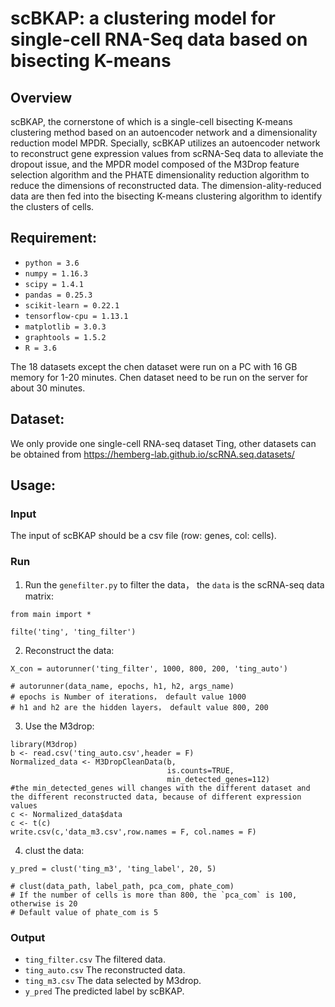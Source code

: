 # scBKAP: a clustering model for single-cell RNA-Seq data based on bisecting K-means

## Overview

scBKAP, the cornerstone of which is a single-cell bisecting K-means clustering method based on an autoencoder network and a dimensionality reduction model MPDR. Specially, scBKAP utilizes an autoencoder network to reconstruct gene expression values from scRNA-Seq data to alleviate the dropout issue, and the MPDR model composed of the M3Drop feature selection algorithm and the PHATE dimensionality reduction algorithm to reduce the dimensions of reconstructed data. The dimension-ality-reduced data are then fed into the bisecting K-means clustering algorithm to identify the clusters of cells.

## Requirement:

- `python = 3.6`
- `numpy = 1.16.3`
- `scipy = 1.4.1`
- `pandas = 0.25.3`
- `scikit-learn = 0.22.1`
- `tensorflow-cpu = 1.13.1`
- `matplotlib = 3.0.3`
- `graphtools = 1.5.2`
- `R = 3.6`

The 18 datasets except the chen dataset were run on a PC with 16 GB memory for 1-20 minutes. Chen dataset need to be run on the server for about 30 minutes.

## Dataset:

We only provide one single-cell RNA-seq dataset Ting, other datasets can be obtained from https://hemberg-lab.github.io/scRNA.seq.datasets/

## Usage:

### Input
The input of scBKAP should be a csv file (row: genes, col: cells).

### Run

1. Run the `genefilter.py` to filter the data， the `data` is the scRNA-seq data matrix:

```
from main import *

filte('ting', 'ting_filter')
```

2. Reconstruct the data:

```
X_con = autorunner('ting_filter', 1000, 800, 200, 'ting_auto')

# autorunner(data_name, epochs, h1, h2, args_name)
# epochs is Number of iterations， default value 1000
# h1 and h2 are the hidden layers， default value 800, 200
```

3. Use the M3drop:

```
library(M3drop)
b <- read.csv('ting_auto.csv',header = F)
Normalized_data <- M3DropCleanData(b, 
                                   is.counts=TRUE, 
                                   min_detected_genes=112)
#the min_detected_genes will changes with the different dataset and the different reconstructed data, because of different expression values
c <- Normalized_data$data
c <- t(c)
write.csv(c,'data_m3.csv',row.names = F, col.names = F)
```

4. clust the data:

```
y_pred = clust('ting_m3', 'ting_label', 20, 5)

# clust(data_path, label_path, pca_com, phate_com)
# If the number of cells is more than 800, the `pca_com` is 100, otherwise is 20
# Default value of phate_com is 5
```

### Output

- `ting_filter.csv` The filtered data.
- `ting_auto.csv` The reconstructed data.
- `ting_m3.csv` The data selected by M3drop.
- `y_pred` The predicted label by scBKAP.
